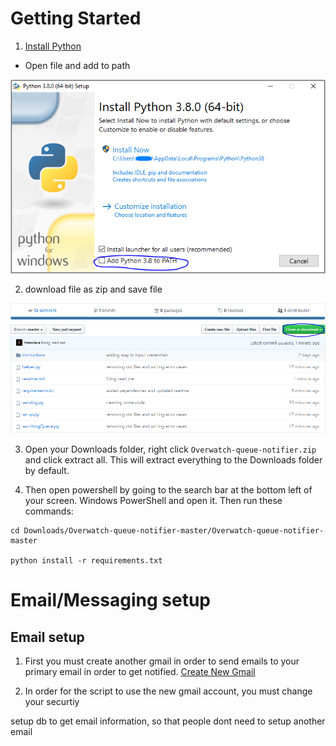 # Getting Started

1. [Install Python](https://www.python.org/downloads/) 

 - Open file and add to path

![GitHub Logo](/instructions/installpython.PNG)

2. download file as zip and save file

![GitHub Logo](/instructions/download.PNG)

3. Open your Downloads folder, right click ```Overwatch-queue-notifier.zip ``` and click extract all. This will extract everything to the Downloads folder by default.

4. Then open powershell by going to the search bar at the bottom left of your screen. Windows PowerShell and open it. Then run these commands: 
```
cd Downloads/Overwatch-queue-notifier-master/Overwatch-queue-notifier-master

python install -r requirements.txt
```


# Email/Messaging setup

## Email setup

1. First you must create another gmail in order to send emails to your primary email in order to get notified.
[Create New Gmail](https://accounts.google.com/signup/v2/webcreateaccount?flowName=GlifWebSignIn&flowEntry=SignUp)

2. In order for the script to use the new gmail account, you must change your securtiy




setup db to get email information, so that people dont need to setup another email
